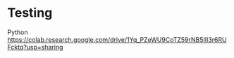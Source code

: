# Testing
Python
https://colab.research.google.com/drive/1Yq_PZeWU9CoTZ59rNB5IlI3r6RUFcktq?usp=sharing
